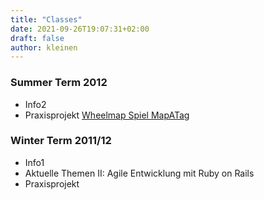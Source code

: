 ```yaml
---
title: "Classes"
date: 2021-09-26T19:07:31+02:00
draft: false
author: kleinen
---
```


<h3>Summer Term 2012</h3>

- Info2
- Praxisprojekt [Wheelmap Spiel MapATag](https://imi-bachelor.htw-berlin.de/studium/projekte/showtime-im-sommersemester-2012/#c11190)

<h3>Winter Term 2011/12</h3>

- Info1
- Aktuelle Themen II: Agile Entwicklung mit Ruby on Rails
- Praxisprojekt
